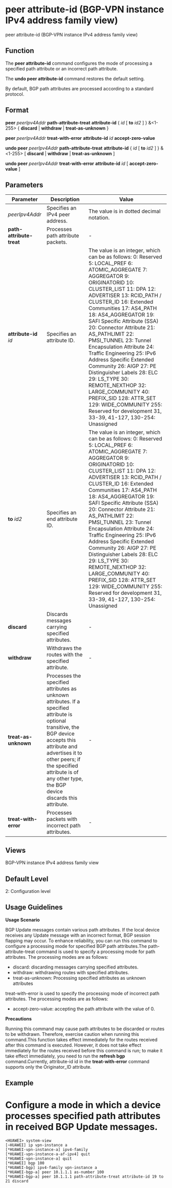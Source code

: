 peer attribute-id (BGP-VPN instance IPv4 address family view)
=============================================================

peer attribute-id (BGP-VPN instance IPv4 address family view)

Function
--------



The **peer attribute-id** command configures the mode of processing a specified path attribute or an incorrect path attribute.

The **undo peer attribute-id** command restores the default setting.



By default, BGP path attributes are processed according to a standard protocol.


Format
------

**peer** *peerIpv4Addr* **path-attribute-treat** **attribute-id** { *id* [ **to** *id2* ] } &<1-255> { **discard** | **withdraw** | **treat-as-unknown** }

**peer** *peerIpv4Addr* **treat-with-error** **attribute-id** *id* **accept-zero-value**

**undo peer** *peerIpv4Addr* **path-attribute-treat** **attribute-id** { *id* [ **to** *id2* ] } &<1-255> [ **discard** | **withdraw** | **treat-as-unknown** ]

**undo peer** *peerIpv4Addr* **treat-with-error** **attribute-id** *id* [ **accept-zero-value** ]


Parameters
----------

| Parameter | Description | Value |
| --- | --- | --- |
| *peerIpv4Addr* | Specifies an IPv4 peer address. | The value is in dotted decimal notation. |
| **path-attribute-treat** | Processes path attribute packets. | - |
| **attribute-id** *id* | Specifies an attribute ID. | The value is an integer, which can be as follows:  0: Reserved  5: LOCAL\_PREF  6: ATOMIC\_AGGREGATE  7: AGGREGATOR  9: ORIGINATORID  10: CLUSTER\_LIST  11: DPA  12: ADVERTISER  13: RCID\_PATH / CLUSTER\_ID  16: Extended Communities  17: AS4\_PATH  18: AS4\_AGGREGATOR  19: SAFI Specific Attribute (SSA)  20: Connector Attribute  21: AS\_PATHLIMIT  22: PMSI\_TUNNEL  23: Tunnel Encapsulation Attribute  24: Traffic Engineering  25: IPv6 Address Specific Extended Community  26: AIGP  27: PE Distinguisher Labels  28: ELC  29: LS\_TYPE  30: REMOTE\_NEXTHOP  32: LARGE\_COMMUNITY  40: PREFIX\_SID  128: ATTR\_SET  129: WIDE\_COMMUNITY  255: Reserved for development  31, 33-39, 41-127, 130-254: Unassigned |
| **to** *id2* | Specifies an end attribute ID. | The value is an integer, which can be as follows:  0: Reserved  5: LOCAL\_PREF  6: ATOMIC\_AGGREGATE  7: AGGREGATOR  9: ORIGINATORID  10: CLUSTER\_LIST  11: DPA  12: ADVERTISER  13: RCID\_PATH / CLUSTER\_ID  16: Extended Communities  17: AS4\_PATH  18: AS4\_AGGREGATOR  19: SAFI Specific Attribute (SSA)  20: Connector Attribute  21: AS\_PATHLIMIT  22: PMSI\_TUNNEL  23: Tunnel Encapsulation Attribute  24: Traffic Engineering  25: IPv6 Address Specific Extended Community  26: AIGP  27: PE Distinguisher Labels  28: ELC  29: LS\_TYPE  30: REMOTE\_NEXTHOP  32: LARGE\_COMMUNITY  40: PREFIX\_SID  128: ATTR\_SET  129: WIDE\_COMMUNITY  255: Reserved for development  31, 33-39, 41-127, 130-254: Unassigned |
| **discard** | Discards messages carrying specified attributes. | - |
| **withdraw** | Withdraws the routes with the specified attribute. | - |
| **treat-as-unknown** | Processes the specified attributes as unknown attributes. If a specified attribute is optional transitive, the BGP device accepts this attribute and advertises it to other peers; if the specified attribute is of any other type, the BGP device discards this attribute. | - |
| **treat-with-error** | Processes packets with incorrect path attributes. | - |



Views
-----

BGP-VPN instance IPv4 address family view


Default Level
-------------

2: Configuration level


Usage Guidelines
----------------

**Usage Scenario**

BGP Update messages contain various path attributes. If the local device receives any Update message with an incorrect format, BGP session flapping may occur. To enhance reliability, you can run this command to configure a processing mode for specified BGP path attributes.The path-attribute-treat command is used to specify a processing mode for path attributes. The processing modes are as follows:

* discard: discarding messages carrying specified attributes.
* withdraw: withdrawing routes with specified attributes.
* treat-as-unknown: Processing specified attributes as unknown attributes

treat-with-error is used to specify the processing mode of incorrect path attributes. The processing modes are as follows:

* accept-zero-value: accepting the path attribute with the value of 0.

**Precautions**

Running this command may cause path attributes to be discarded or routes to be withdrawn. Therefore, exercise caution when running this command.This function takes effect immediately for the routes received after this command is executed. However, it does not take effect immediately for the routes received before this command is run; to make it take effect immediately, you need to run the **refresh bgp** command.Currently, attribute-id id in the **treat-with-error** command supports only the Originator\_ID attribute.


Example
-------

# Configure a mode in which a device processes specified path attributes in received BGP Update messages.
```
<HUAWEI> system-view
[~HUAWEI] ip vpn-instance a
[*HUAWEI-vpn-instance-a] ipv4-family
[*HUAWEI-vpn-instance-a-af-ipv4] quit
[*HUAWEI-vpn-instance-a] quit
[*HUAWEI] bgp 100
[*HUAWEI-bgp] ipv4-family vpn-instance a
[*HUAWEI-bgp-a] peer 10.1.1.1 as-number 100
[*HUAWEI-bgp-a] peer 10.1.1.1 path-attribute-treat attribute-id 19 to 21 discard

```